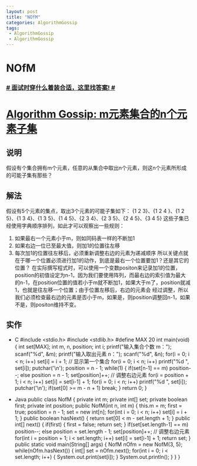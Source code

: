 ```yaml
---
layout: post
title: "NOfM"
categories: AlgorithmGossip
tags: 
 - AlgorithmGossip
 - AlgorithmGossip
--- 
```


# NOfM

### [# 面试时穿什么着装合适，这里找答案! #](http://taobao.esmartweb.com/man.htm)

# [Algorithm Gossip: m元素集合的n个元素子集]()

## 说明

假设有个集合拥有m个元素，任意的从集合中取出n个元素，则这n个元素所形成的可能子集有那些？

## 解法

假设有5个元素的集点，取出3个元素的可能子集如下：
{1 2 3}、{1 2 4 }、{1 2 5}、{1 3 4}、{1 3 5}、{1 4 5}、{2 3 4}、{2 3 5}、{2 4 5}、{3 4 5}
这些子集已经使用字典顺序排列，如此才可以观察出一些规则：

1. 如果最右一个元素小于m，则如同码表一样的不断加1
1. 如果右边一位已至最大值，则加1的位置往左移
1. 每次加1的位置往左移后，必须重新调整右边的元素为递减顺序
所以关键点就在于哪一个位置必须进行加1的动作，到底是最右一个位置要加1？还是其它的位置？
在实际撰写程式时，可以使用一个变数positon来记录加1的位置，position的初值设定为n-1，因为我们要使用阵列，而最右边的索引值为最大 的n-1，在position位置的值若小于m就不断加1，如果大于m了，position就减1，也就是往左移一个位置；由于位置左移后，右边的元素会 经过调整，所以我们必须检查最右边的元素是否小于m，如果是，则position调整回n-1，如果不是，则positon维持不变。

## 实作

* C
#include <stdio.h>
#include <stdlib.h>
#define MAX 20
int main(void) {
int set[MAX];
int m, n, position;
int i;
printf("输入集合个数 m：");
scanf("%d", &m);
printf("输入取出元素 n：");
scanf("%d", &n);
for(i = 0; i < n; i++)
set[i] = i + 1;
// 显示第一个集合
for(i = 0; i < n; i++)
printf("%d ", set[i]);
putchar('\n');
position = n - 1;
while(1) {
if(set[n-1] == m)
position--;
else
position = n - 1;
set[position]++;
// 调整右边元素
for(i = position + 1; i < n; i++)
set[i] = set[i-1] + 1;
for(i = 0; i < n; i++)
printf("%d ", set[i]);
putchar('\n');
if(set[0] >= m - n + 1)
break;
}
return 0;
}

* Java
public class NofM {
private int m;
private int[] set;
private boolean first;
private int position;
public NofM(int n, int m) {
this.m = m;
first = true;
position = n - 1;
set = new int[n];
for(int i = 0; i < n; i++)
set[i] = i + 1;
}
public boolean hasNext() {
return set[0] < m - set.length + 1;
}
public int[] next() {
if(first) {
first = false;
return set;
}
if(set[set.length-1] == m)
position--;
else
position = set.length - 1;
set[position]++;
// 调整右边元素
for(int i = position + 1; i < set.length; i++)
set[i] = set[i-1] + 1;
return set;
}
public static void main(String[] args) {
NofM nOfm = new NofM(3, 5);
while(nOfm.hasNext()) {
int[] set = nOfm.next();
for(int i = 0; i < set.length; i++) {
System.out.print(set[i]);
}
System.out.println();
}
}
}
